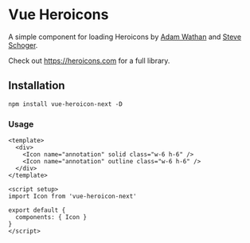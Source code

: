 # Vue Heroicons

A simple component for loading Heroicons by [Adam Wathan](https://twitter.com/adamwathan) and [Steve Schoger](https://twitter.com/steveschoger).

Check out https://heroicons.com for a full library.

## Installation
```
npm install vue-heroicon-next -D
```

### Usage
```
<template>
  <div>
    <Icon name="annotation" solid class="w-6 h-6" />
    <Icon name="annotation" outline class="w-6 h-6" />
  </div>
</template>

<script setup>
import Icon from 'vue-heroicon-next'

export default {
  components: { Icon }
}
</script>
```
